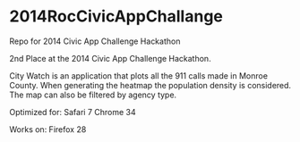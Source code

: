 2014RocCivicAppChallange
========================

Repo for 2014 Civic App Challenge Hackathon

2nd Place at the 2014 Civic App Challenge Hackathon.

City Watch is an application that plots all the 911 calls made in Monroe County. When generating the heatmap the population density is considered. The map can also be filtered by agency type.

Optimized for:
Safari 7
Chrome 34

Works on:
Firefox 28


